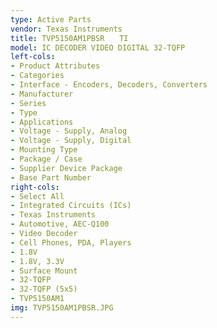 ```yaml
---
type: Active Parts
vendor: Texas Instruments
title: TVP5150AM1PBSR　　TI
model: IC DECODER VIDEO DIGITAL 32-TQFP
left-cols:
- Product Attributes
- Categories
- Interface - Encoders, Decoders, Converters
- Manufacturer
- Series
- Type
- Applications
- Voltage - Supply, Analog
- Voltage - Supply, Digital
- Mounting Type
- Package / Case
- Supplier Device Package
- Base Part Number
right-cols:
- Select All
- Integrated Circuits (ICs)
- Texas Instruments
- Automotive, AEC-Q100
- Video Decoder
- Cell Phones, PDA, Players
- 1.8V
- 1.8V, 3.3V
- Surface Mount
- 32-TQFP
- 32-TQFP (5x5)
- TVP5150AM1
img: TVP5150AM1PBSR.JPG
---
```

